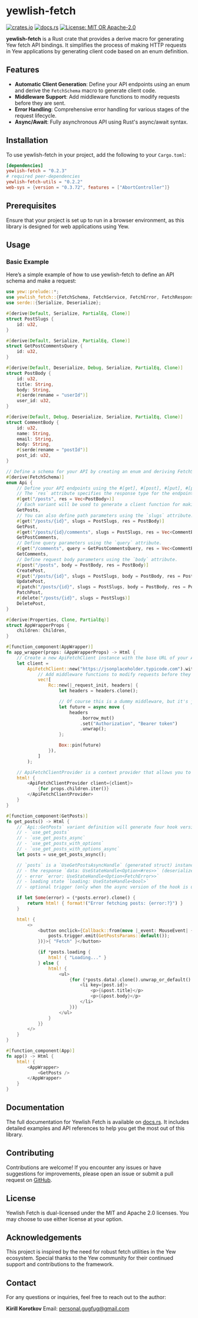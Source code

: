 # yewlish-fetch

[![crates.io](https://img.shields.io/crates/v/yewlish-fetch.svg)](https://crates.io/crates/yewlish-fetch)
[![docs.rs](https://docs.rs/yewlish-fetch/badge.svg)](https://docs.rs/yewlish-fetch)
[![License: MIT OR Apache-2.0](https://img.shields.io/crates/l/yewlish-fetch.svg)](https://opensource.org/licenses/MIT)

**yewlish-fetch** is a Rust crate that provides a derive macro for generating Yew fetch API bindings. It simplifies the process of making HTTP requests in Yew applications by generating client code based on an enum definition.

## Features

- **Automatic Client Generation**: Define your API endpoints using an enum and derive the `FetchSchema` macro to generate client code.
- **Middleware Support**: Add middleware functions to modify requests before they are sent.
- **Error Handling**: Comprehensive error handling for various stages of the request lifecycle.
- **Async/Await**: Fully asynchronous API using Rust's async/await syntax.

## Installation

To use yewlish-fetch in your project, add the following to your `Cargo.toml`:

```toml
[dependencies]
yewlish-fetch = "0.2.3"
# required peer-dependencies
yewlish-fetch-utils = "0.2.2"
web-sys = {version = "0.3.72", features = ["AbortController"]}
```

## Prerequisites

Ensure that your project is set up to run in a browser environment, as this library is designed for web applications using Yew.

## Usage

### Basic Example

Here’s a simple example of how to use yewlish-fetch to define an API schema and make a request:

```rust
use yew::prelude::*;
use yewlish_fetch::{FetchSchema, FetchService, FetchError, FetchResponse};
use serde::{Serialize, Deserialize};

#[derive(Default, Serialize, PartialEq, Clone)]
struct PostSlugs {
    id: u32,
}

#[derive(Default, Serialize, PartialEq, Clone)]
struct GetPostCommentsQuery {
    id: u32,
}

#[derive(Default, Deserialize, Debug, Serialize, PartialEq, Clone)]
struct PostBody {
    id: u32,
    title: String,
    body: String,
    #[serde(rename = "userId")]
    user_id: u32,
}

#[derive(Default, Debug, Deserialize, Serialize, PartialEq, Clone)]
struct CommentBody {
    id: u32,
    name: String,
    email: String,
    body: String,
    #[serde(rename = "postId")]
    post_id: u32,
}

// Define a schema for your API by creating an enum and deriving FetchSchema.
#[derive(FetchSchema)]
enum Api {
    // Define your API endpoints using the #[get], #[post], #[put], #[patch], or #[delete] attributes.
    // The `res` attribute specifies the response type for the endpoint.
    #[get("/posts", res = Vec<PostBody>)]
    // Each variant will be used to generate a client function for making requests.
    GetPosts,
    // You can also define path parameters using the `slugs` attribute.
    #[get("/posts/{id}", slugs = PostSlugs, res = PostBody)]
    GetPost,
    #[get("/posts/{id}/comments", slugs = PostSlugs, res = Vec<CommentBody>)]
    GetPostComments,
    // Define query parameters using the `query` attribute.
    #[get("/comments", query = GetPostCommentsQuery, res = Vec<CommentBody>)]
    GetComments,
    // Define request body parameters using the `body` attribute.
    #[post("/posts", body = PostBody, res = PostBody)]
    CreatePost,
    #[put("/posts/{id}", slugs = PostSlugs, body = PostBody, res = PostBody)]
    UpdatePost,
    #[patch("/posts/{id}", slugs = PostSlugs, body = PostBody, res = PostBody)]
    PatchPost,
    #[delete("/posts/{id}", slugs = PostSlugs)]
    DeletePost,
}

#[derive(Properties, Clone, PartialEq)]
struct AppWrapperProps {
    children: Children,
}

#[function_component(AppWrapper)]
fn app_wrapper(props: &AppWrapperProps) -> Html {
    // Create a new ApiFetchClient instance with the base URL of your API.
    let client =
        ApiFetchClient::new("https://jsonplaceholder.typicode.com").with_middlewares(
            // Add middleware functions to modify requests before they are sent.
            vec![
                Rc::new(|_request_init, headers| {
                    let headers = headers.clone();

                    // Of course this is a dummy middleware, but it's just for testing purposes
                    let future = async move {
                        headers
                            .borrow_mut()
                            .set("Authorization", "Bearer token")
                            .unwrap();
                    };

                    Box::pin(future)
                }),
            ]
        );

    // ApiFetchClientProvider is a context provider that allows you to access the client instance in child components.
    html! {
        <ApiFetchClientProvider client={client}>
            {for props.children.iter()}
        </ApiFetchClientProvider>
    }
}

#[function_component(GetPosts)]
fn get_posts() -> Html {
    // `Api::GetPosts` variant definition will generate four hook versions:
    // - `use_get_posts`
    // - `use_get_posts_async`
    // - `use_get_posts_with_options`
    // - `use_get_posts_with_options_async`
    let posts = use_get_posts_async();

    // `posts` is a `UseGetPostsAsyncHandle` (generated struct) instance that contains
    // - the response `data: UseStateHandle<Option<#res>>` (deserialized json according to defined `res = Vec<PostBody>`)
    // - error `error: UseStateHandle<Option<FetchError>>`
    // - loading state `loading: UseStateHandle<bool>`
    // - optional trigger (only when the async version of the hook is used) `trigger: Callback<#method_params_struct_name>` (in this case `Callback<GetPostsParams>`)

    if let Some(error) = (*posts.error).clone() {
        return html! { format!("Error fetching posts: {error:?}") }
    }

    html! {
        <>
            <button onclick={Callback::from(move |_event: MouseEvent| {
                posts.trigger.emit(GetPostsParams::default());
            })}>{ "Fetch" }</button>

            {if *posts.loading {
                html! { "Loading..." }
            } else {
                html! {
                    <ul>
                        {for (*posts.data).clone().unwrap_or_default().iter().map(|post| html! {
                            <li key={post.id}>
                                <p>{&post.title}</p>
                                <p>{&post.body}</p>
                            </li>
                        })}
                    </ul>
                }
            }}
        </>
    }
}

#[function_component(App)]
fn app() -> Html {
    html! {
        <AppWrapper>
            <GetPosts />
        </AppWrapper>
    }
}
```

## Documentation

The full documentation for Yewlish Fetch is available on [docs.rs](https://docs.rs/yewlish-fetch). It includes detailed examples and API references to help you get the most out of this library.

## Contributing

Contributions are welcome! If you encounter any issues or have suggestions for improvements, please open an issue or submit a pull request on [GitHub](https://github.com/patchwork-body/yewlish).

## License

Yewlish Fetch is dual-licensed under the MIT and Apache 2.0 licenses. You may choose to use either license at your option.

## Acknowledgements

This project is inspired by the need for robust fetch utilities in the Yew ecosystem. Special thanks to the Yew community for their continued support and contributions to the framework.

## Contact

For any questions or inquiries, feel free to reach out to the author:

**Kirill Korotkov**
Email: [personal.gugfug@gmail.com](mailto:personal.gugfug@gmail.com)

